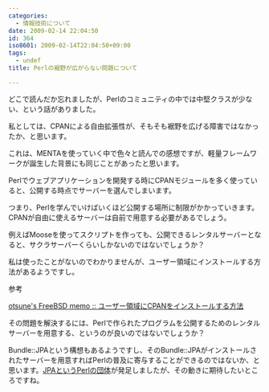 ```yaml
---
categories:
  - 情報技術について
date: 2009-02-14 22:04:50
id: 364
iso8601: 2009-02-14T22:04:50+09:00
tags:
  - undef
title: Perlの裾野が広がらない問題について

---
```


<p>どこで読んだか忘れましたが、Perlのコミュニティの中では中堅クラスが少ない、という話がありました。</p>

<p>私としては、CPANによる自由拡張性が、そもそも裾野を広げる障害ではなかったか、と思います。</p>

<p>これは、MENTAを使っていく中で色々と読んでの感想ですが、軽量フレームワークが誕生した背景にも同じことがあったと思います。</p>

<p>Perlでウェブアプリケーションを開発する時にCPANモジュールを多く使っていると、公開する時点でサーバーを選んでしまいます。</p>

<p>つまり、Perlを学んでいけばいくほど公開する場所に制限がかかっていきます。CPANが自由に使えるサーバーは自前で用意する必要があるでしょう。</p>

<p>例えばMooseを使ってスクリプトを作っても、公開できるレンタルサーバーとなると、サクラサーバーくらいしかないのではないでしょうか？</p>

<p>私は使ったことがないのでわかりませんが、ユーザー領域にインストールする方法があるようですし。</p>

<p>参考</p>

<p><a href="http://www.otsune.com/bsd/tips/usercpaninstall.html" target="_blank">otsune's FreeBSD memo :: ユーザー領域にCPANをインストールする方法</a></p>

<p>その問題を解決するには、Perlで作られたプログラムを公開するためのレンタルサーバーを用意する、というのが良いのではないでしょうか？</p>

<p>Bundle::JPAという構想もあるようですし、そのBundle::JPAがインストールされたサーバーを用意すればPerlの普及に寄与することができるのではないか、と思います。<a href="http://japan.perlassociation.org/" target="_blank">JPAというPerlの団体</a>が発足しましたが、その動きに期待したいところですね。</p>
    	